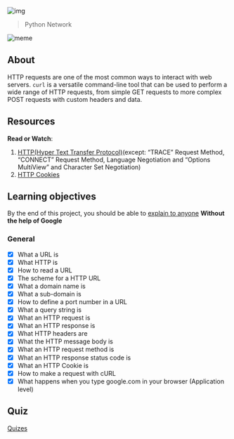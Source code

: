 ![img](https://assets.imaginablefutures.com/media/images/ALX_Logo.max-200x150.png)
 > Python Network

![meme](http://www.quickmeme.com/img/6a/6ac5d6205b48a3387e6013d4c2bbeb6e778cd422df3d26ecb54c8f78726f5e04.jpg)

## About
HTTP requests are one of the most common ways to interact with web servers. ```curl``` is a versatile command-line tool that can be used to perform a wide range of HTTP requests, from simple GET requests to more complex POST requests with custom headers and data.

## Resources
__Read or Watch__:
1. [HTTP(Hyper Text Transfer Protocol)](https://www3.ntu.edu.sg/home/ehchua/programming/webprogramming/HTTP_Basics.html)(except: “TRACE” Request Method, “CONNECT” Request Method, Language Negotiation and “Options MultiView” and Character Set Negotiation)
2. [HTTP Cookies](https://developer.mozilla.org/en-US/docs/Web/HTTP/Cookies)

## Learning objectives
By the end of this project, you should be able to [explain to anyone](https://fs.blog/feynman-learning-technique/)  __Without the help of Google__

### General
* [X] What a URL is
* [X] What HTTP is
* [x] How to read a URL
* [X] The scheme for a HTTP URL
* [X] What a domain name is
* [X] What a sub-domain is
* [X] How to define a port number in a URL
* [X] What a query string is
* [X] What an HTTP request is
* [X] What an HTTP response is
* [X] What HTTP headers are
* [X] What the HTTP message body is
* [X] What an HTTP request method is
* [X] What an HTTP response status code is
* [X] What an HTTP Cookie is
* [X] How to make a request with cURL
* [X] What happens when you type google.com in your browser (Application level)

## Quiz
[Quizes](./quiz.md)
